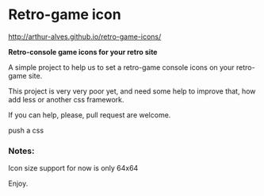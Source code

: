 # Retro-game icon

http://arthur-alves.github.io/retro-game-icons/

**Retro-console game icons for your retro site**

A simple project to help us to set a retro-game console icons on your retro-game site.

This project is very very poor yet, and need some help to improve that, how add less or another css 
framework.

If you can help, please, pull request are welcome.

push a css


### Notes:

Icon size support for now is only 64x64


Enjoy.
